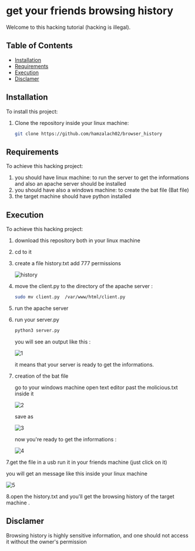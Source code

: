 # get your friends browsing history 

Welcome to this hacking tutorial (hacking is illegal).

## Table of Contents
- [Installation](#installation)
- [Requirements](#Requirements)
- [Execution](#Execution)
- [Disclamer](#Disclamer)

## Installation

To install this project:

1. Clone the repository inside your linux machine:
   ```bash
   git clone https://github.com/hamzalach02/browser_history
## Requirements
To achieve this hacking project:
1. you should have linux machine:
   to run the server to get the informations
   and also an apache server should be installed
2. you should have also a windows machine:
   to create the bat file (Bat file)
3. the target machine should have python installed
## Execution
To achieve this hacking project:
1. download this repository both in your linux machine 
2. cd to it
3. create a file history.txt add 777 permissions

   
   ![history](https://github.com/hamzalach02/browser_history/assets/121760220/594dc348-ce36-4c86-a352-199b6d6019c9)

5. move the client.py to the directory of the apache server :
    ```bash
   sudo mv client.py  /var/www/html/client.py
6. run the apache server
7. run your server.py
   ```bash
   python3 server.py
   ```
   you will see an output like this :
   
   ![1](https://github.com/hamzalach02/browser_history/assets/121760220/5ac35b84-af72-402a-a6f7-7e780dd5c731)
   
   it means that your server is ready to get the informations.
 8. creation of the bat file 

    go to your windows machine open text editor past the molicious.txt inside it
    
    ![2](https://github.com/hamzalach02/browser_history/assets/121760220/e6e4e4f4-fe53-45fc-a1fe-68e4e079940a)

    save as 

    ![3](https://github.com/hamzalach02/browser_history/assets/121760220/2be5d46a-0fb4-4c84-a537-aa3f4ea978f8)

    now you're ready to get the informations :
    
     ![4](https://github.com/hamzalach02/browser_history/assets/121760220/42ef9fda-5d4d-447e-a5f9-fc41b84eba4f)

   7.get the file in a usb run it in your friends machine (just click on it)
  
  you will get an message like this inside your linux machine 




![5](https://github.com/hamzalach02/browser_history/assets/121760220/679ef9b1-d3be-4abd-845d-0c975f113d54)


  8.open the history.txt and you'll get the browsing history of the target machine .


  ## Disclamer 

Browsing history is highly sensitive information, and one should not access it without the owner's permission
   

